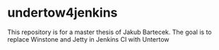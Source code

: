 undertow4jenkins
================

This repository is for a master thesis of Jakub Bartecek. The goal is to replace Winstone and Jetty in Jenkins CI with Untertow
